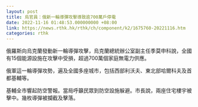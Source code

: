 ```yaml
---
layout: post
title: 烏官員：俄新一輪導彈攻擊導致逾700萬戶停電
date: 2022-11-16 01:48:53.000000000 +08:00
link: https://news.rthk.hk/rthk/ch/component/k2/1675760-20221116.htm
categories: rthk
---
```


俄羅斯向烏克蘭發動新一輪導彈攻擊，烏克蘭總統辦公室副主任季莫申科說，全國有15個能源設施在攻擊中受損，超過700萬個家庭無電力供應。

俄軍這一輪導彈攻勢，遍及全國多座城市，包括西部利沃夫、東北部哈爾科夫及首都基輔等。

基輔全市響起防空警報。當局呼籲民眾到防空設施躲避。市長說，兩座住宅樓宇被擊中。幾枚導彈被攔截及擊落。
